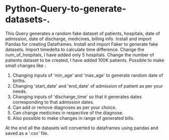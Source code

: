 # Python-Query-to-generate-datasets-.
This Query generates a random fake dataset of patients, hospitals, date of admission, date of discharge, medicines, billing info.
Install and import Pandas for creating Dataframes.
Install and import Faker to generate fake datasets.
Import timedelta to calculate time difference.
Change the num_of_hospitals, I have added only 5 hospitals.
Change the number of patients dataset to be created, I have added 100K patients.
Possible to make small changes like :
1. Changing inputs of 'min_age' and 'max_age' to generate random date of births.
2. Changing 'start_date' and 'end_date' of admission of patient as per your needs.
3. Changing inputs of 'discharge_time' so that it generates dates corresponding to that admission dates.
4. Can add or remove diagnoses as per your choice.
5. Can change medicines in respective of the diagnose.
6. Also possible to make changes in range of generated bills.

At the end all the datasets will converted to dataframes using pandas and saved as a '.csv' file.
